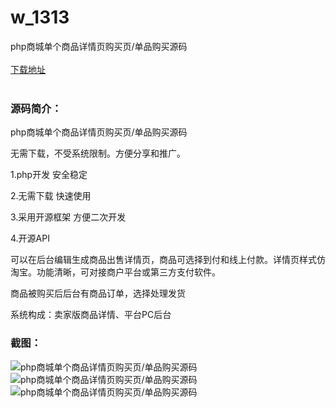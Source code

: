 # w_1313
php商城单个商品详情页购买页/单品购买源码
<br/></br>
[下载地址](https://www.uuid2.com/1313.html "下载地址")
<br/></br>
<h3>源码简介：</h3>
<p>php商城单个商品详情页购买页/单品购买源码<p>
<p>无需下载，不受系统限制。方便分享和推广。<p>
<p>1.php开发 安全稳定<p>
<p>2.无需下载 快速使用<p>
<p>3.采用开源框架 方便二次开发<p>
<p>4.开源API<p>
<p>可以在后台编辑生成商品出售详情页，商品可选择到付和线上付款。详情页样式仿淘宝。功能清晰，可对接商户平台或第三方支付软件。<p>
<p>商品被购买后后台有商品订单，选择处理发货<p>
<p>系统构成：卖家版商品详情、平台PC后台<p>
<p> <p>
<h3>截图：</h3>
<img src="https://www.uuid2.com/wp-content/uploads/img/202108/23b018a860.jpg" alt="php商城单个商品详情页购买页/单品购买源码"><img src="https://www.uuid2.com/wp-content/uploads/img/202108/28a00cf205.jpg" alt="php商城单个商品详情页购买页/单品购买源码"><img src="https://www.uuid2.com/wp-content/uploads/img/202108/28a00cf350.jpg" alt="php商城单个商品详情页购买页/单品购买源码">
